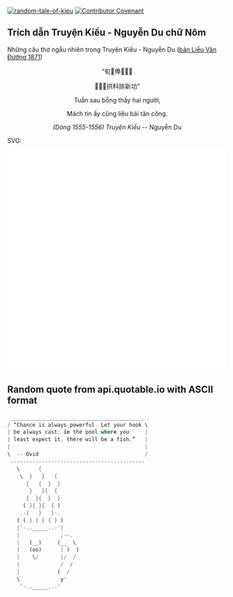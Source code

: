 [![random-tale-of-kieu](https://github.com/huuquyet/random-tale-of-kieu/actions/workflows/random-tale-of-kieu.yml/badge.svg)](https://github.com/huuquyet/random-tale-of-kieu/actions/workflows/random-tale-of-kieu.yml)
[![Contributor Covenant](https://img.shields.io/badge/Contributor%20Covenant-2.1-4baaaa.svg)](.github/CODE_OF_CONDUCT.md "Contributor Covenant 2.1")

## Trích dẫn Truyện Kiều - Nguyễn Du chữ Nôm

Những câu thơ ngẫu nhiên trong Truyện Kiều - Nguyễn Du ([bản Liễu Văn Đường 1871](https://vi.wikisource.org/wiki/Truy%E1%BB%87n_Ki%E1%BB%81u_(b%E1%BA%A3n_Li%E1%BB%85u_V%C4%83n_%C3%90%C6%B0%E1%BB%9Dng_1871)))

<div align="center">
<!-- START_KIEU -->
      <p class="nom">“旬𡢐俸𧡊𠄩𠊛</p>
      <p class="nom">𫫗信󰀎拱料排新功”</p>
      <p class="quocngu">Tuần sau bỗng thấy hai người,</p>
      <p class="quocngu">Mách tin ấy cũng liệu bài tân công.</p>
      <p class="author"><i>(Dòng 1555-1556) Truyện Kiều</i> -- Nguyễn Du</p>
<!-- END_KIEU -->
</div>

SVG:

<div align="center">
  <img src="./assets/random-kieu.svg" alt="The Tale of Kieu - Nguyen Du">
</div>

## Random quote from api.quotable.io with ASCII format

<!-- START_QUOTE -->
```rust
 ___________________________________________
/ “Chance is always powerful. Let your hook \
| be always cast; in the pool where you     |
| least expect it, there will be a fish.”   |
|                                           |
\  -- Ovid                                  /
 -------------------------------------------
   \      {
    \  }   }   {
      {   {  }  }
       }   }{  {
      {  }{  }  }
     ( }{ }{  { )
    .-{   }   }-.
   ( ( } { } { } )
   |`-.._____..-'|
   |             ;--.
   |   (__)     (__  \
   |   (oo)      | )  )
   |    \/       |/  /
   |             /  /
   |            (  /
   \             y'
    `-.._____..-'
```
<!-- END_QUOTE -->
